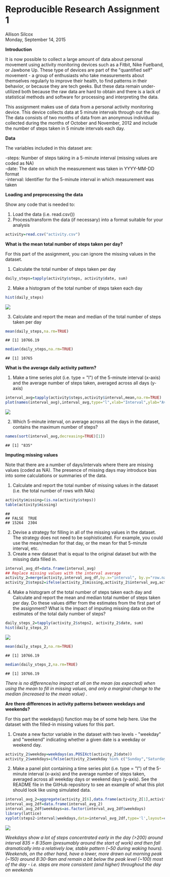 # Reproducible Research Assignment 1
Allison Silcox  
Monday, September 14, 2015  

**Introduction**    

It is now possible to collect a large amount of data about personal movement using activity monitoring devices such as a Fitbit, Nike Fuelband, or Jawbone Up. These type of devices are part of the "quantified self" movement - a group of enthusiasts who take measurements about themselves regularly to improve their health, to find patterns in their behavior, or because they are tech geeks. But these data remain under-utilized both because the raw data are hard to obtain and there is a lack of statistical methods and software for processing and interpreting the data.    

This assignment makes use of data from a personal activity monitoring device. This device collects data at 5 minute intervals through out the day. The data consists of two months of data from an anonymous individual collected during the months of October and November, 2012 and include the number of steps taken in 5 minute intervals each day.    

**Data**    

The variables included in this dataset are:  

-steps: Number of steps taking in a 5-minute interval (missing values are coded as NA)  
-date: The date on which the measurement was taken in YYYY-MM-DD format  
-interval: Identifier for the 5-minute interval in which measurement was taken    



**Loading and preprocessing the data**

Show any code that is needed to:  
1. Load the data (i.e. read.csv())  
2. Process/transform the data (if necessary) into a format suitable for your analysis


```r
activity=read.csv("activity.csv")
```

**What is the mean total number of steps taken per day?**  

For this part of the assignment, you can ignore the missing values in the dataset.  

1. Calculate the total number of steps taken per day  


```r
daily_steps=tapply(activity$steps, activity$date, sum)
```

2. Make a histogram of the total number of steps taken each day  


```r
hist(daily_steps)
```

![](PA1_template_files/figure-html/unnamed-chunk-4-1.png) 

3. Calculate and report the mean and median of the total number of steps taken per day  


```r
mean(daily_steps,na.rm=TRUE)
```

```
## [1] 10766.19
```

```r
median(daily_steps,na.rm=TRUE)
```

```
## [1] 10765
```

**What is the average daily activity pattern?**

1. Make a time series plot (i.e. type = "l") of the 5-minute interval (x-axis) and the average number of steps taken, averaged across all days (y-axis)  


```r
interval_avg=tapply(activity$steps,activity$interval,mean,na.rm=TRUE)
plot(names(interval_avg),interval_avg,type="l",xlab="Interval",ylab="Average number of steps")
```

![](PA1_template_files/figure-html/unnamed-chunk-6-1.png) 

2. Which 5-minute interval, on average across all the days in the dataset, contains the maximum number of steps?


```r
names(sort(interval_avg,decreasing=TRUE)[1])
```

```
## [1] "835"
```

**Imputing missing values**

Note that there are a number of days/intervals where there are missing values (coded as NA). The presence of missing days may introduce bias into some calculations or summaries of the data.

1. Calculate and report the total number of missing values in the dataset (i.e. the total number of rows with NAs)  


```r
activity$missing=(is.na(activity$steps))
table(activity$missing)
```

```
## 
## FALSE  TRUE 
## 15264  2304
```

2. Devise a strategy for filling in all of the missing values in the dataset. The strategy does not need to be sophisticated. For example, you could use the mean/median for that day, or the mean for that 5-minute interval, etc.  
3. Create a new dataset that is equal to the original dataset but with the missing data filled in.  


```r
interval_avg_df=data.frame(interval_avg)
## Replace missing values with the interval average
activity_2=merge(activity,interval_avg_df,by.x="interval", by.y="row.names")
activity_2$steps2=ifelse(activity_2$missing,activity_2$interval_avg,activity_2$steps)
```

4. Make a histogram of the total number of steps taken each day and Calculate and report the mean and median total number of steps taken per day. Do these values differ from the estimates from the first part of the assignment? What is the impact of imputing missing data on the estimates of the total daily number of steps?


```r
daily_steps_2=tapply(activity_2$steps2, activity_2$date, sum)
hist(daily_steps_2)
```

![](PA1_template_files/figure-html/unnamed-chunk-10-1.png) 

```r
mean(daily_steps_2,na.rm=TRUE)
```

```
## [1] 10766.19
```

```r
median(daily_steps_2,na.rm=TRUE)
```

```
## [1] 10766.19
```

*There is no difference/no impact at all on the mean (as expected) when using the mean to fill in missing values, and only a marginal change to the median (increased to the mean value) .*  


**Are there differences in activity patterns between weekdays and weekends?**  

For this part the weekdays() function may be of some help here. Use the dataset with the filled-in missing values for this part.  

1. Create a new factor variable in the dataset with two levels - "weekday" and "weekend" indicating whether a given date is a weekday or weekend day.  


```r
activity_2$weekday=weekdays(as.POSIXct(activity_2$date))
activity_2$weekdays=ifelse(activity_2$weekday %in% c("Sunday","Saturday"),"weekend","weekday")
```

2. Make a panel plot containing a time series plot (i.e. type = "l") of the 5-minute interval (x-axis) and the average number of steps taken, averaged across all weekday days or weekend days (y-axis). See the README file in the GitHub repository to see an example of what this plot should look like using simulated data.


```r
interval_avg_2=aggregate(activity_2[6],data.frame(activity_2[1],activity_2[8]),mean)
interval_avg_2df=data.frame(interval_avg_2)
interval_avg_2df$weekdays=as.factor(interval_avg_2df$weekdays)
library(lattice)
xyplot(steps2~interval|weekdays,data=interval_avg_2df,type='l',layout=c(1,2),xlab="Interval",ylab="Average number of steps")
```

![](PA1_template_files/figure-html/unnamed-chunk-12-1.png) 

*Weekdays show a lot of steps concentrated early in the day (>200) around interval 835 = 8:35am (presumably around the start of work) and then fall dramatically into a relatively low, stable pattern (~50 during waking hours).  Weekends, on the other hand, have a lower, more drawn out morning peak (~150) around 8:30-9am and remain a bit below the peak level (~100) most of the day - i.e. steps are more consistent (and higher) throughout the day on weekends*  
